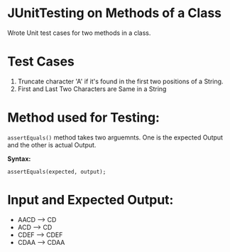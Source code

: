 # JUnitTesting on Methods of a Class

Wrote Unit test cases for two methods in a class. 

# Test Cases
1. Truncate character 'A' if it's found in the first two positions of a String.
2. First and Last Two Characters are Same in a String

# Method used for Testing: 
`assertEquals()` method takes two arguemnts. One is the expected Output and the other is actual Output.

**Syntax:**

`assertEquals(expected, output);`

# Input and Expected Output: 
- AACD --> CD 
- ACD --> CD 
- CDEF --> CDEF 
- CDAA --> CDAA
